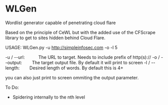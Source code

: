 # WLGen
Wordlist generator capable of penetrating cloud flare

Based on the principle of CeWL but with the added use of the CFScrape library to get to sites hidden behind Cloud Flare.

USAGE: WLGen.py -u <http://simpleinfosec.com> -o <outputfile> -l 5
 
 -u / --url:           The URL to target. Needs to include prefix of http(s)://
 -o / --output:        The target output file. By default it will print to screen
 -l / --length:        Desired length of words. By default this is 4+

you can also just print to screen ommiting the output parameter.

To Do:
+ Spidering internally to the nth level
